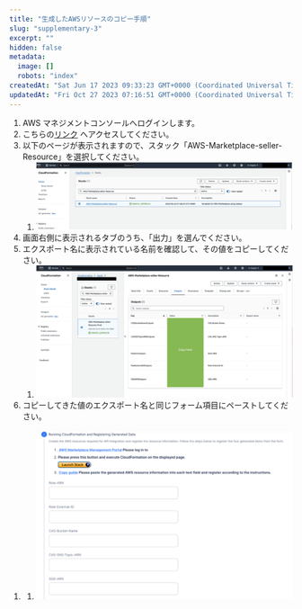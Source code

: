 ```yaml
---
title: "生成したAWSリソースのコピー手順"
slug: "supplementary-3"
excerpt: ""
hidden: false
metadata: 
  image: []
  robots: "index"
createdAt: "Sat Jun 17 2023 09:33:23 GMT+0000 (Coordinated Universal Time)"
updatedAt: "Fri Oct 27 2023 07:16:51 GMT+0000 (Coordinated Universal Time)"
---
```

1. AWS マネジメントコンソールへログインします。
2. こちらの<a href="https://us-east-1.console.aws.amazon.com/cloudformation/home?region=us-east-1#/stacks?filteringText=&filteringStatus=active&viewNested=true" target="_blank">リンク</a> へアクセスしてください。
3. 以下のページが表示されますので、スタック「AWS-Marketplace-seller-Resource」を選択してください。
   1. ![supplementary-3-1](/img/aws-marketplace-integration/supplementary/supplementary-3-1.png)
4. 画面右側に表示されるタブのうち、「出力」を選んでください。
5. エクスポート名に表示されている名前を確認して、その値をコピーしてください。
   1. ![supplementary-3-2](/img/aws-marketplace-integration/supplementary/supplementary-3-2.png)
6. コピーしてきた値のエクスポート名と同じフォーム項目にペーストしてください。

<!---->

1. 1. ![supplementary-3-3](/img/aws-marketplace-integration/supplementary/supplementary-3-3.png)

